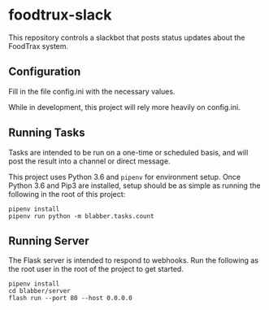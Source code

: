 # foodtrux-slack

This repository controls a slackbot that posts status updates about the
FoodTrax system.

## Configuration

Fill in the file config.ini with the necessary values.

While in development, this project will rely more heavily on config.ini.

## Running Tasks

Tasks are intended to be run on a one-time or scheduled basis, and will post
the result into a channel or direct message.

This project uses Python 3.6 and `pipenv` for environment setup. Once Python
3.6 and Pip3 are installed, setup should be as simple as running the following
in the root of this project:

```
pipenv install
pipenv run python -m blabber.tasks.count
```

## Running Server

The Flask server is intended to respond to webhooks. Run the following as the
root user in the root of the project to get started.

```
pipenv install
cd blabber/server
flash run --port 80 --host 0.0.0.0
```
